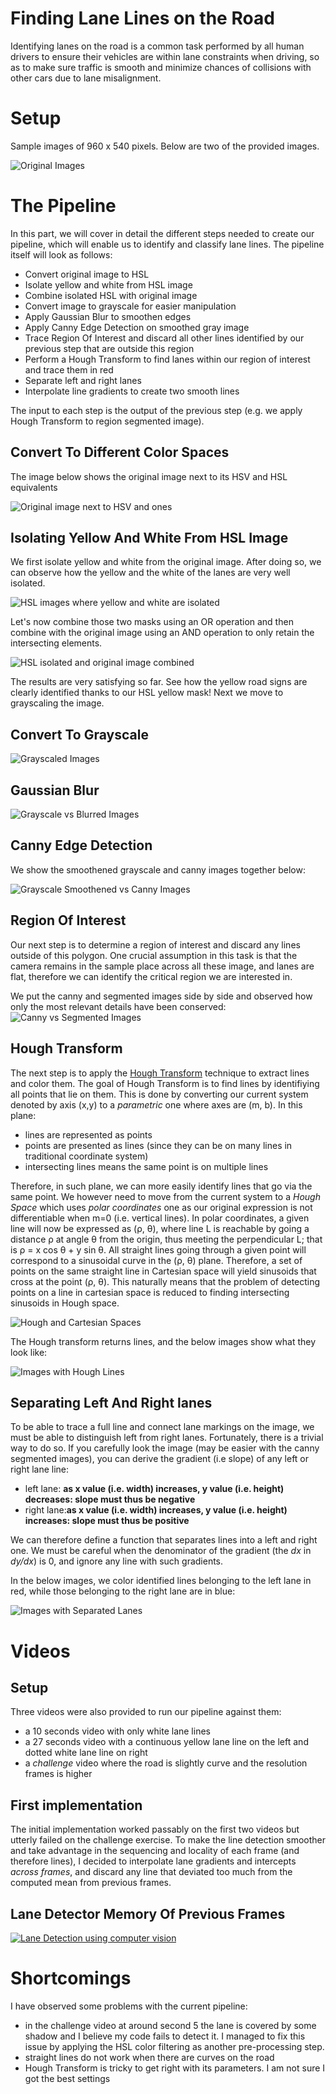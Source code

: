 # **Finding Lane Lines on the Road**

Identifying lanes on the road is a common task performed by all human drivers to ensure their vehicles are within lane constraints when driving, so as to make sure traffic is smooth and minimize chances of collisions with other cars due to lane misalignment.

# Setup

Sample images of 960 x 540 pixels. Below are two of the provided images.

![Original Images](./docs/chosen_original_images.png)


# The Pipeline

In this part, we will cover in detail the different steps needed to create our pipeline, which will enable us to identify and classify lane lines. The pipeline itself will look as follows:
* Convert original image to HSL
* Isolate yellow and white from HSL image
* Combine isolated HSL with original image
* Convert image to grayscale for easier manipulation
* Apply Gaussian Blur to smoothen edges
* Apply Canny Edge Detection on smoothed gray image
* Trace Region Of Interest and discard all other lines identified by our previous step that are outside this region
* Perform a Hough Transform to find lanes within our region of interest and trace them in red
* Separate left and right lanes
* Interpolate line gradients to create two smooth lines

The input to each step is the output of the previous step (e.g. we apply Hough Transform to region segmented image).

## Convert To Different Color Spaces

The image below shows the original image next to its HSV and HSL equivalents

![Original image next to HSV and ones](docs/chosen_hsv_hsl_images.png)


## Isolating Yellow And White From HSL Image

We first isolate yellow and white from the original image. After doing so, we can observe how the yellow and the white of the lanes are very well isolated.

![HSL images where yellow and white are isolated](docs/chosen_hsl_images.png)

Let's now combine those two masks using an OR operation and then combine with the original image using an AND operation to only retain the intersecting elements.

![HSL isolated and original image combined](docs/chosen_combined_hsl_images.png)

The results are very satisfying so far. See how the yellow road signs are clearly identified thanks to our HSL yellow mask! Next we move to grayscaling the image.


## Convert To Grayscale


![Grayscaled Images](./docs/chosen_grayscale_images.png)

## Gaussian Blur

![Grayscale vs Blurred Images](./docs/chosen_images_grayscale_vs_blur.png)

## Canny Edge Detection

We show the smoothened grayscale and canny images together below:

![Grayscale Smoothened vs Canny Images](./docs/chosen_images_grayscale_vs_blur.png)

## Region Of Interest

Our next step is to determine a region of interest and discard any lines outside of this polygon. One crucial assumption in this task is that the camera remains in the sample place across all these image, and lanes are flat, therefore we can identify the critical region we are interested in.


We put the canny and segmented images side by side and observed how only the most relevant details have been conserved:
![Canny vs Segmented Images](./docs/chosen_images_canny_segmented.png)


## Hough Transform

The next step is to apply the [Hough Transform](https://en.wikipedia.org/wiki/Hough_transform) technique to extract lines and color them. The goal of Hough Transform is to find lines by identifiying all points that lie on them. This is done by converting our current system denoted by axis (x,y) to a _parametric_ one where axes are (m, b). In this plane:
 * lines are represented as points
 * points are presented as lines (since they can be on many lines in traditional coordinate system)
 * intersecting lines means the same point is on multiple lines

Therefore, in such plane, we can more easily identify lines that go via the same point. We however need to move from the current system to a _Hough Space_ which uses _polar coordinates_ one as our original expression is not differentiable when m=0 (i.e. vertical lines). In polar coordinates, a given line will now be expressed as (ρ, θ), where line L is reachable by going a distance ρ at angle θ from the origin, thus meeting the perpendicular L; that is ρ = x cos θ + y sin θ.
All straight lines going through a given point will correspond to a sinusoidal curve in the (ρ, θ) plane. Therefore, a set of points on the same straight line in Cartesian space will yield sinusoids that cross at the point (ρ, θ). This naturally means that the problem of detecting points on a line in cartesian space is reduced to finding intersecting sinusoids in Hough space.

![Hough and Cartesian Spaces](./docs/chosen_images_grayscale_vs_blur.png)

The Hough transform returns lines, and the below images show what they look like:

![Images with Hough Lines](./docs/chosen_images_hough_lines.png)


## Separating Left And Right lanes

To be able to trace a full line and connect lane markings on the image, we must be able to distinguish left from right lanes. Fortunately, there is a trivial way to do so. If you carefully look the image (may be easier with the canny segmented images), you can derive the gradient (i.e slope) of any left or right lane line:
* left lane: **as x value (i.e. width) increases, y value (i.e. height) decreases: slope must thus be negative**
* right lane:**as x value (i.e. width) increases, y value (i.e. height) increases: slope must thus be positive**

We can therefore define a function that separates lines into a left and right one. We must be careful when the denominator of the gradient (the _dx_ in _dy/dx_) is 0, and ignore any line with such gradients.

In the below images, we color identified lines belonging to the left lane in red, while those belonging to the right lane are in blue:

![Images with Separated Lanes](./docs/chosen_images_lanes_separated.png )


# Videos

## Setup

Three videos were also provided to run our pipeline against them:
* a 10 seconds video with only white lane lines
* a 27 seconds video with a continuous yellow lane line on the left and dotted white lane line on right
* a _challenge_ video where the road is slightly curve and the resolution frames is higher

## First implementation

The initial implementation worked passably on the first two videos but utterly failed on the challenge exercise. To make the line detection smoother and take advantage in the sequencing and locality of each frame (and therefore lines), I decided to interpolate lane gradients and intercepts _across frames_, and discard any line that deviated too much from the computed mean from previous frames.

## Lane Detector Memory Of Previous Frames

[![Lane Detection using computer vision](./docs/Lane_Detection_Yellow_White_Lanes.png)](https://youtu.be/TkiqQkBDY3Y)

# Shortcomings

I have observed some problems with the current pipeline:
* in the challenge video at around second 5 the lane is covered by some shadow and I believe my code fails to detect it. I managed to fix this issue by applying the HSL color filtering as another pre-processing step.
* straight lines do not work when there are curves on the road
* Hough Transform is tricky to get right with its parameters. I am not sure I got the best settings

